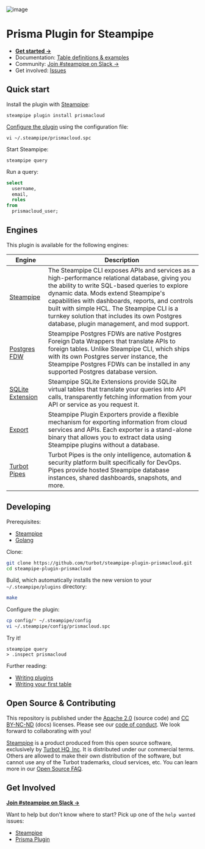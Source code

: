 ![image](https://hub.steampipe.io/images/plugins/turbot/prismacloud-social-graphic.png)

# Prisma Plugin for Steampipe

- **[Get started →](https://hub.steampipe.io/plugins/turbot/prismacloud)**
- Documentation: [Table definitions & examples](https://hub.steampipe.io/plugins/turbot/github/tables)
- Community: [Join #steampipe on Slack →](https://turbot.com/community/join)
- Get involved: [Issues](https://github.com/turbot/steampipe-plugin-prismacloud/issues)

## Quick start

Install the plugin with [Steampipe](https://steampipe.io/downloads):

```shell
steampipe plugin install prismacloud
```

[Configure the plugin](https://hub.steampipe.io/plugins/turbot/prismacloud#configuration) using the configuration file:

```shell
vi ~/.steampipe/prismacloud.spc
```

Start Steampipe:

```shell
steampipe query
```

Run a query:

```sql
select
  username,
  email,
  roles
from
  prismacloud_user;
```

## Engines

This plugin is available for the following engines:

| Engine                                                                  | Description                                                                                                                                                                                                                                                                                                                                                                               |
| ----------------------------------------------------------------------- | ----------------------------------------------------------------------------------------------------------------------------------------------------------------------------------------------------------------------------------------------------------------------------------------------------------------------------------------------------------------------------------------- |
| [Steampipe](https://steampipe.io/docs)                                  | The Steampipe CLI exposes APIs and services as a high-performance relational database, giving you the ability to write SQL-based queries to explore dynamic data. Mods extend Steampipe's capabilities with dashboards, reports, and controls built with simple HCL. The Steampipe CLI is a turnkey solution that includes its own Postgres database, plugin management, and mod support. |
| [Postgres FDW](https://steampipe.io/docs/steampipe_postgres/overview)   | Steampipe Postgres FDWs are native Postgres Foreign Data Wrappers that translate APIs to foreign tables. Unlike Steampipe CLI, which ships with its own Postgres server instance, the Steampipe Postgres FDWs can be installed in any supported Postgres database version.                                                                                                                |
| [SQLite Extension](https://steampipe.io/docs/steampipe_sqlite/overview) | Steampipe SQLite Extensions provide SQLite virtual tables that translate your queries into API calls, transparently fetching information from your API or service as you request it.                                                                                                                                                                                                      |
| [Export](https://steampipe.io/docs/steampipe_export/overview)           | Steampipe Plugin Exporters provide a flexible mechanism for exporting information from cloud services and APIs. Each exporter is a stand-alone binary that allows you to extract data using Steampipe plugins without a database.                                                                                                                                                         |
| [Turbot Pipes](https://turbot.com/pipes/docs)                           | Turbot Pipes is the only intelligence, automation & security platform built specifically for DevOps. Pipes provide hosted Steampipe database instances, shared dashboards, snapshots, and more.                                                                                                                                                                                           |

## Developing

Prerequisites:

- [Steampipe](https://steampipe.io/downloads)
- [Golang](https://golang.org/doc/install)

Clone:

```sh
git clone https://github.com/turbot/steampipe-plugin-prismacloud.git
cd steampipe-plugin-prismacloud
```

Build, which automatically installs the new version to your `~/.steampipe/plugins` directory:

```sh
make
```

Configure the plugin:

```sh
cp config/* ~/.steampipe/config
vi ~/.steampipe/config/prismacloud.spc
```

Try it!

```shell
steampipe query
> .inspect prismacloud
```

Further reading:

- [Writing plugins](https://steampipe.io/docs/develop/writing-plugins)
- [Writing your first table](https://steampipe.io/docs/develop/writing-your-first-table)

## Open Source & Contributing

This repository is published under the [Apache 2.0](https://www.apache.org/licenses/LICENSE-2.0) (source code) and [CC BY-NC-ND](https://creativecommons.org/licenses/by-nc-nd/2.0/) (docs) licenses. Please see our [code of conduct](https://github.com/turbot/.github/blob/main/CODE_OF_CONDUCT.md). We look forward to collaborating with you!

[Steampipe](https://steampipe.io) is a product produced from this open source software, exclusively by [Turbot HQ, Inc](https://turbot.com). It is distributed under our commercial terms. Others are allowed to make their own distribution of the software, but cannot use any of the Turbot trademarks, cloud services, etc. You can learn more in our [Open Source FAQ](https://turbot.com/open-source).

## Get Involved

**[Join #steampipe on Slack →](https://turbot.com/community/join)**

Want to help but don't know where to start? Pick up one of the `help wanted` issues:

- [Steampipe](https://github.com/turbot/steampipe/labels/help%20wanted)
- [Prisma Plugin](https://github.com/turbot/steampipe-plugin-prismacloud/labels/help%20wanted)
